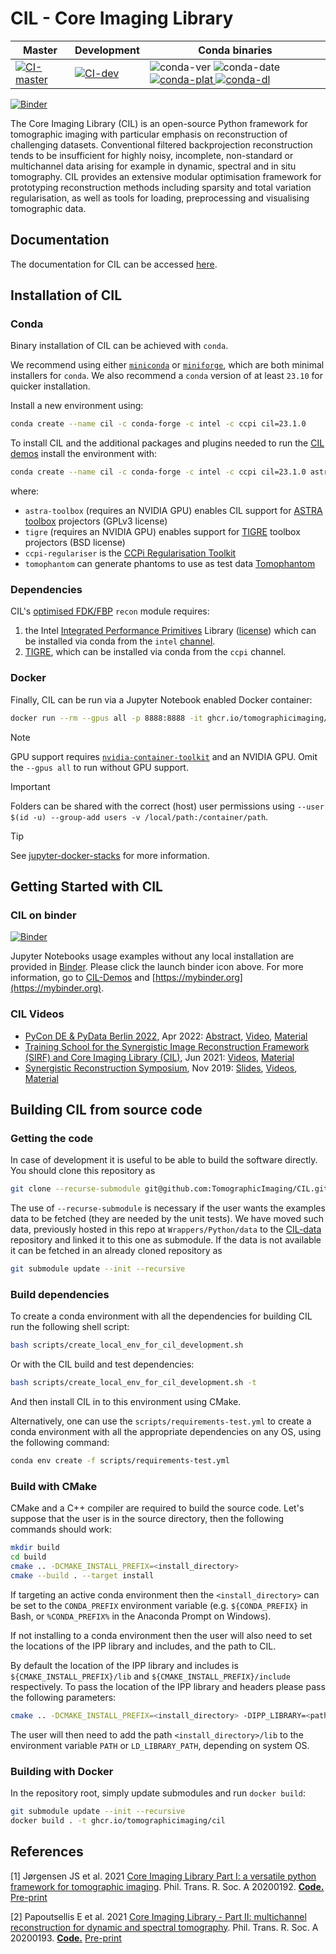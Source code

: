 # CIL - Core Imaging Library

Master | Development | Conda binaries
-|-|-
[![CI-master](https://anvil.softeng-support.ac.uk/jenkins/buildStatus/icon?job=CILsingle/CCPi-Framework)](https://anvil.softeng-support.ac.uk/jenkins/job/CILsingle/job/CCPi-Framework) | [![CI-dev](https://anvil.softeng-support.ac.uk/jenkins/buildStatus/icon?job=CILsingle/CCPi-Framework-dev)](https://anvil.softeng-support.ac.uk/jenkins/job/CILsingle/job/CCPi-Framework-dev) | ![conda-ver](https://anaconda.org/ccpi/cil/badges/version.svg) ![conda-date](https://anaconda.org/ccpi/cil/badges/latest_release_date.svg) [![conda-plat](https://anaconda.org/ccpi/cil/badges/platforms.svg) ![conda-dl](https://anaconda.org/ccpi/cil/badges/downloads.svg)](https://anaconda.org/ccpi/cil)

[![Binder](https://mybinder.org/badge_logo.svg)](https://mybinder.org/v2/gh/TomographicImaging/CIL-Demos/HEAD?urlpath=lab/tree/binder%2Findex.ipynb)

The Core Imaging Library (CIL) is an open-source Python framework for tomographic imaging with particular emphasis on reconstruction of challenging datasets. Conventional filtered backprojection reconstruction tends to be insufficient for highly noisy, incomplete, non-standard or multichannel data arising for example in dynamic, spectral and in situ tomography. CIL provides an extensive modular optimisation framework for prototyping reconstruction methods including sparsity and total variation regularisation, as well as tools for loading, preprocessing and visualising tomographic data.

## Documentation

The documentation for CIL can be accessed [here](https://tomographicimaging.github.io/CIL).

## Installation of CIL

### Conda

Binary installation of CIL can be achieved with `conda`.

We recommend using either [`miniconda`](https://docs.conda.io/projects/miniconda/en/latest) or [`miniforge`](https://github.com/conda-forge/miniforge), which are both minimal installers for `conda`. We also recommend a `conda` version of at least `23.10` for quicker installation.

Install a new environment using:

```sh
conda create --name cil -c conda-forge -c intel -c ccpi cil=23.1.0
```

To install CIL and the additional packages and plugins needed to run the [CIL demos](https://github.com/TomographicImaging/CIL-Demos) install the environment with:

```sh
conda create --name cil -c conda-forge -c intel -c ccpi cil=23.1.0 astra-toolbox tigre ccpi-regulariser tomophantom "ipywidgets<8"
```

where:

- `astra-toolbox` (requires an NVIDIA GPU) enables CIL support for [ASTRA toolbox](http://www.astra-toolbox.com) projectors (GPLv3 license)
- `tigre` (requires an NVIDIA GPU) enables support for [TIGRE](https://github.com/CERN/TIGRE) toolbox projectors (BSD license)
- `ccpi-regulariser` is the [CCPi Regularisation Toolkit](https://github.com/vais-ral/CCPi-Regularisation-Toolkit)
- `tomophantom` can generate phantoms to use as test data [Tomophantom](https://github.com/dkazanc/TomoPhantom)

### Dependencies

CIL's [optimised FDK/FBP](https://github.com/TomographicImaging/CIL/discussions/1070) `recon` module requires:

1. the Intel [Integrated Performance Primitives](https://www.intel.com/content/www/us/en/developer/tools/oneapi/ipp.html#gs.gxwq5p) Library ([license](https://www.intel.com/content/dam/develop/external/us/en/documents/pdf/intel-simplified-software-license-version-august-2021.pdf)) which can be installed via conda from the `intel` [channel](https://anaconda.org/intel/ipp).
2. [TIGRE](https://github.com/CERN/TIGRE), which can be installed via conda from the `ccpi` channel.

### Docker

Finally, CIL can be run via a Jupyter Notebook enabled Docker container:

```sh
docker run --rm --gpus all -p 8888:8888 -it ghcr.io/tomographicimaging/cil:latest
```

> [!NOTE]
> GPU support requires [`nvidia-container-toolkit`](https://github.com/NVIDIA/nvidia-container-toolkit) and an NVIDIA GPU.
> Omit the `--gpus all` to run without GPU support.

<!-- <br/> -->

> [!IMPORTANT]
> Folders can be shared with the correct (host) user permissions using
> `--user $(id -u) --group-add users -v /local/path:/container/path`.

<!-- <br/> -->

> [!TIP]
> See [jupyter-docker-stacks](https://jupyter-docker-stacks.readthedocs.io/en/latest/using/common.html) for more information.

## Getting Started with CIL

### CIL on binder

[![Binder](https://mybinder.org/badge_logo.svg)](https://mybinder.org/v2/gh/TomographicImaging/CIL-Demos/HEAD?urlpath=lab/tree/binder%2Findex.ipynb)

Jupyter Notebooks usage examples without any local installation are provided in [Binder](https://mybinder.org/v2/gh/TomographicImaging/CIL-Demos/HEAD?urlpath=lab/tree/binder%2Findex.ipynb). Please click the launch binder icon above. For more information, go to [CIL-Demos](https://github.com/TomographicImaging/CIL-Demos) and [https://mybinder.org](https://mybinder.org).

### CIL Videos

- [PyCon DE & PyData Berlin 2022](https://2022.pycon.de), Apr 2022: [Abstract](https://2022.pycon.de/program/GSLJUY), [Video](https://www.youtube.com/watch?v=Xd4erPj0uEs), [Material](https://github.com/TomographicImaging/CIL-Demos/blob/main/binder/PyData22_deblurring.ipynb)
- [Training School for the Synergistic Image Reconstruction Framework (SIRF) and Core Imaging Library (CIL)](https://www.ccpsynerbi.ac.uk/SIRFCIL2021), Jun 2021: [Videos](https://www.youtube.com/playlist?list=PLTuAla-OP8WVNPWZfis6BRsWFq_S0bqvp), [Material](https://github.com/TomographicImaging/CIL-Demos/tree/main/training/2021_Fully3D)
- [Synergistic Reconstruction Symposium](https://www.ccpsynerbi.ac.uk/symposium2019), Nov 2019: [Slides](https://www.ccppetmr.ac.uk/sites/www.ccppetmr.ac.uk/files/Papoutsellis%202.pdf), [Videos](https://www.youtube.com/playlist?list=PLyxAZuV8tuKsOY4DTDzy04DRrwkxBkTYh), [Material](https://github.com/TomographicImaging/CIL-Demos/tree/main/training/2019_SynergisticSymposium)

## Building CIL from source code

### Getting the code

In case of development it is useful to be able to build the software directly. You should clone this repository as

```sh
git clone --recurse-submodule git@github.com:TomographicImaging/CIL.git
```

The use of `--recurse-submodule` is necessary if the user wants the examples data to be fetched (they are needed by the unit tests). We have moved such data, previously hosted in this repo at `Wrappers/Python/data` to the [CIL-data](https://github.com/TomographicImaging/CIL-Data) repository and linked it to this one as submodule. If the data is not available it can be fetched in an already cloned repository as

```sh
git submodule update --init --recursive
```

### Build dependencies

To create a conda environment with all the dependencies for building CIL run the following shell script:

```sh
bash scripts/create_local_env_for_cil_development.sh
```

Or with the CIL build and test dependencies:

```sh
bash scripts/create_local_env_for_cil_development.sh -t
```

And then install CIL in to this environment using CMake.

Alternatively, one can use the `scripts/requirements-test.yml` to create a conda environment with all the
appropriate dependencies on any OS, using the following command:

```sh
conda env create -f scripts/requirements-test.yml
```

### Build with CMake

CMake and a C++ compiler are required to build the source code. Let's suppose that the user is in the source directory, then the following commands should work:

```sh
mkdir build
cd build
cmake .. -DCMAKE_INSTALL_PREFIX=<install_directory>
cmake --build . --target install
```

If targeting an active conda environment then the `<install_directory>` can be set to the `CONDA_PREFIX` environment variable (e.g. `${CONDA_PREFIX}` in Bash, or `%CONDA_PREFIX%` in the Anaconda Prompt on Windows).

If not installing to a conda environment then the user will also need to set the locations of the IPP library and includes, and the path to CIL.

By default the location of the IPP library and includes is `${CMAKE_INSTALL_PREFIX}/lib` and `${CMAKE_INSTALL_PREFIX}/include` respectively. To pass the location of the IPP library and headers please pass the following parameters:

```sh
cmake .. -DCMAKE_INSTALL_PREFIX=<install_directory> -DIPP_LIBRARY=<path_to_ipp_library> -DIPP_INCLUDE=<path_to_ipp_includes>
```

The user will then need to add the path `<install_directory>/lib` to the environment variable `PATH` or `LD_LIBRARY_PATH`, depending on system OS.

### Building with Docker

In the repository root, simply update submodules and run `docker build`:

```sh
git submodule update --init --recursive
docker build . -t ghcr.io/tomographicimaging/cil
```

## References

[1] Jørgensen JS et al. 2021 [Core Imaging Library Part I: a versatile python framework for tomographic imaging](https://doi.org/10.1098/rsta.2020.0192). Phil. Trans. R. Soc. A 20200192. [**Code.**](https://github.com/TomographicImaging/Paper-2021-RSTA-CIL-Part-I) [Pre-print](https://arxiv.org/abs/2102.04560)

[2] Papoutsellis E et al. 2021 [Core Imaging Library - Part II: multichannel reconstruction for dynamic and spectral
tomography](https://doi.org/10.1098/rsta.2020.0193). Phil. Trans. R. Soc. A 20200193. [**Code.**](https://github.com/TomographicImaging/Paper-2021-RSTA-CIL-Part-II) [Pre-print](https://arxiv.org/abs/2102.06126)
